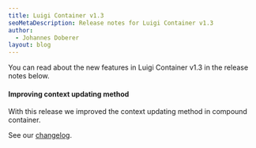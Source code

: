 ```yaml
---
title: Luigi Container v1.3
seoMetaDescription: Release notes for Luigi Container v1.3
author:
  - Johannes Doberer
layout: blog
---
```


You can read about the new features in Luigi Container v1.3 in the release notes below.

<!-- Excerpt -->

#### Improving context updating method

With this release we improved the context updating method in compound container.

See our [changelog](https://github.com/SAP/luigi/releases/tag/container%2Fv1.3.0).
